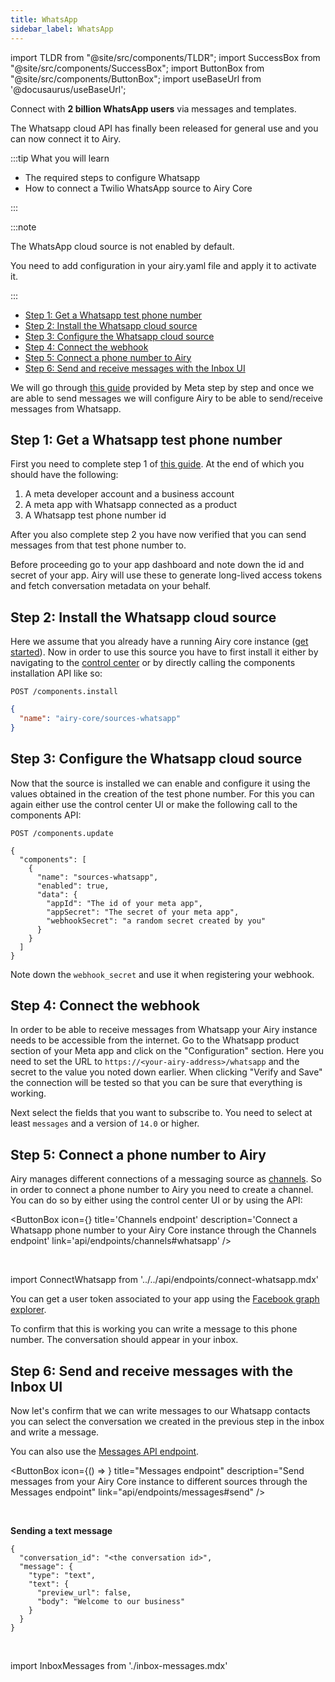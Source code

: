 ```yaml
---
title: WhatsApp
sidebar_label: WhatsApp
---
```


import TLDR from "@site/src/components/TLDR";
import SuccessBox from "@site/src/components/SuccessBox";
import ButtonBox from "@site/src/components/ButtonBox";
import useBaseUrl from '@docusaurus/useBaseUrl';

<TLDR>

Connect with **2 billion WhatsApp users** via messages and templates.

</TLDR>

The Whatsapp cloud API has finally been released for general use and you can now connect it to Airy.

:::tip What you will learn

- The required steps to configure Whatsapp
- How to connect a Twilio WhatsApp source to Airy Core

:::

:::note

The WhatsApp cloud source is not enabled by default.

You need to add configuration in your airy.yaml file and apply it to activate it.

:::

- [Step 1: Get a Whatsapp test phone number](#step-1-get-a-whatsapp-test-phone-number)
- [Step 2: Install the Whatsapp cloud source](#step-2-install-the-whatsapp-cloud-source)
- [Step 3: Configure the Whatsapp cloud source](#step-3-configure-the-whatsapp-cloud-source)
- [Step 4: Connect the webhook](#step-4-connect-the-webhook)
- [Step 5: Connect a phone number to Airy](#step-4-connect-a-phone-number-to-airy)
- [Step 6: Send and receive messages with the Inbox UI](#step-6-send-and-receive-messages-with-the-inbox-ui)

We will go through [this guide](https://developers.facebook.com/docs/whatsapp/cloud-api/get-started) provided by Meta step by step and once we are able to send messages we will configure Airy to be able to send/receive messages from Whatsapp.

## Step 1: Get a Whatsapp test phone number

First you need to complete step 1 of [this guide](https://developers.facebook.com/docs/whatsapp/cloud-api/get-started).
At the end of which you should have the following:

1. A meta developer account and a business account
2. A meta app with Whatsapp connected as a product
3. A Whatsapp test phone number id

After you also complete step 2 you have now verified that you can send messages from that test phone number to.

Before proceeding go to your app dashboard and note down the id and secret of your app.
Airy will use these to generate long-lived access tokens and fetch conversation metadata on your behalf.

## Step 2: Install the Whatsapp cloud source

Here we assume that you already have a running Airy core instance ([get started](getting-started/installation/introduction)).
Now in order to use this source you have to first install it either by navigating to the [control center](/ui/control-center/connectors) or by directly calling the components installation API like so:

`POST /components.install`

```json
{
  "name": "airy-core/sources-whatsapp"
}
```

## Step 3: Configure the Whatsapp cloud source

Now that the source is installed we can enable and configure it using the values obtained in the creation of the test phone number.
For this you can again either use the control center UI or make the following call to the components API:

`POST /components.update`

```json5
{
  "components": [
    {
      "name": "sources-whatsapp",
      "enabled": true,
      "data": {
        "appId": "The id of your meta app",
        "appSecret": "The secret of your meta app",
        "webhookSecret": "a random secret created by you"
      }
    }
  ]
}
```

Note down the `webhook_secret` and use it when registering your webhook.

## Step 4: Connect the webhook

In order to be able to receive messages from Whatsapp your Airy instance needs to be accessible from the internet.
Go to the Whatsapp product section of your Meta app and click on the "Configuration" section.
Here you need to set the URL to `https://<your-airy-address>/whatsapp` and the secret to the value you noted down earlier.
When clicking "Verify and Save" the connection will be tested so that you can be sure that everything is working.

Next select the fields that you want to subscribe to.
You need to select at least `messages` and a version of `14.0` or higher.

## Step 5: Connect a phone number to Airy

Airy manages different connections of a messaging source as [channels](/getting-started/glossary.md#channel).
So in order to connect a phone number to Airy you need to create a channel.
You can do so by either using the control center UI or by using the API:

<ButtonBox
icon={<BoltSVG />}
title='Channels endpoint'
description='Connect a Whatsapp phone number to your Airy Core instance through the Channels endpoint'
link='api/endpoints/channels#whatsapp'
/>

<br />

import ConnectWhatsapp from '../../api/endpoints/connect-whatsapp.mdx'

<ConnectWhatsapp />

You can get a user token associated to your app using the [Facebook graph explorer](https://developers.facebook.com/tools/explorer).

To confirm that this is working you can write a message to this phone number.
The conversation should appear in your inbox.

## Step 6: Send and receive messages with the Inbox UI

Now let's confirm that we can write messages to our Whatsapp contacts you can select the conversation we created in the previous step in the inbox and write a message.

You can also use the [Messages API endpoint](/api/endpoints/messages#send).

<ButtonBox
icon={() => <BoltSVG />}
title="Messages endpoint"
description="Send messages from your Airy Core instance to different sources through the Messages endpoint"
link="api/endpoints/messages#send"
/>

<br />

**Sending a text message**

```json5
{
  "conversation_id": "<the conversation id>",
  "message": {
    "type": "text",
    "text": {
      "preview_url": false,
      "body": "Welcome to our business"
    }
  }
}
```

<br />

import InboxMessages from './inbox-messages.mdx'

<InboxMessages />
